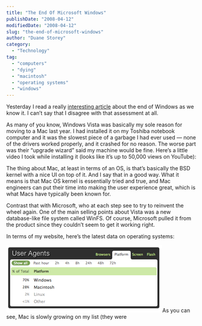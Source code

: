 ```yaml
---
title: "The End Of Microsoft Windows"
publishDate: "2008-04-12"
modifiedDate: "2008-04-12"
slug: "the-end-of-microsoft-windows"
author: "Duane Storey"
category:
  - "Technology"
tag:
  - "computers"
  - "dying"
  - "macintosh"
  - "operating systems"
  - "windows"
---
```


Yesterday I read a really [interesting article](http://www.techcrunch.com/2008/04/11/gartner-says-vista-will-collapse-and-thats-why-the-yahoo-deal-must-happen/) about the end of Windows as we know it. I can’t say that I disagree with that assessment at all.

As many of you know, Windows Vista was basically my sole reason for moving to a Mac last year. I had installed it on my Toshiba notebook computer and it was the slowest piece of a garbage I had ever used — none of the drivers worked properly, and it crashed for no reason. The worse part was their “upgrade wizard” said my machine would be fine. Here’s a little video I took while installing it (looks like it’s up to 50,000 views on YouTube):

The thing about Mac, at least in terms of an OS, is that’s basically the BSD kernel with a nice UI on top of it. And I say that in a good way. What it means is that Mac OS kernel is essentially tried and true, and Mac engineers can put their time into making the user experience great, which is what Macs have typically been known for.

Contrast that with Microsoft, who at each step see to try to reinvent the wheel again. One of the main selling points about Vista was a new database-like file system called WinFS. Of course, Microsoft pulled it from the product since they couldn’t seem to get it working right.

In terms of my website, here’s the latest data on operating systems:

![](_images/the-end-of-microsoft-windows-1.png)As you can see, Mac is slowly growing on my list (they were